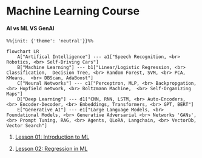 # Machine Learning Course

#### AI vs ML VS GenAI

```{mermaid}
%%{init: {'theme': 'neutral'}}%%

flowchart LR
    A["Artifical Intelligence"] --- a1["Speech Recognition, <br> Robotics, <br> Self-Driving Cars"]
    B["Machine Learning"] --- b1["Linear/Logistic Regression, <br> Classification,  Decision Tree, <br> Random Forest, SVM, <br> PCA, KMeans,  <br> DBScan, AdaBoost"]
    C["Neural Networks"] --- c1["Perceptron, MLP, <br> Backpropgation, <br> Hopfield network, <br> Boltzmann Machine,  <br> Self-Organizing Maps"]
    D["Deep Learning"] --- d1["CNN, RNN, LSTM, <br> Auto-Encoders, <br> Encoder-Decoder, <br> Embeddings, Transformers, <br> GPT, BERT"]
    E["Generative AI"] --- e1["Large Language Models, <br> Foundational Models, <br> Generative Adversarial <br> Networks 'GANs', <br> Prompt Tuning, RAG, <br> Agents, QLoRA, Langchain, <br> VectorDb, Vector Search"]
```

1. [Lesson 01: Introduction to ML](L1_Introduction_to_ML.md)

2. [Lesson 02: Regression in ML](L2_1_Regression.md)